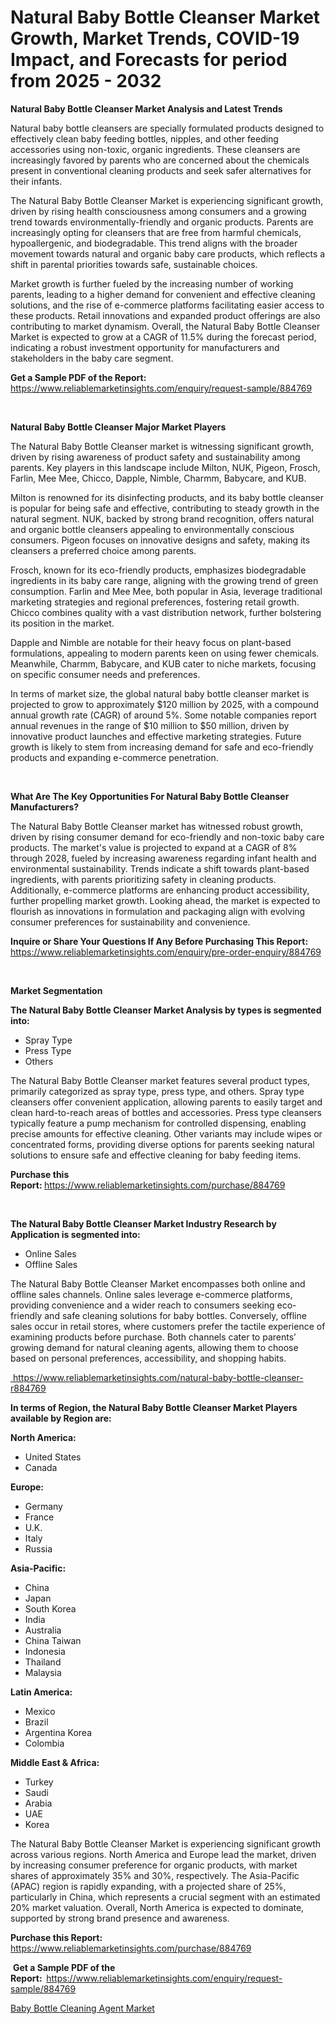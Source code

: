 <p><h1>Natural Baby Bottle Cleanser Market Growth, Market Trends, COVID-19 Impact, and Forecasts for period from 2025 - 2032</h1></p><p><strong>Natural Baby Bottle Cleanser Market Analysis and Latest Trends</strong></p>
<p><p>Natural baby bottle cleansers are specially formulated products designed to effectively clean baby feeding bottles, nipples, and other feeding accessories using non-toxic, organic ingredients. These cleansers are increasingly favored by parents who are concerned about the chemicals present in conventional cleaning products and seek safer alternatives for their infants.</p><p>The Natural Baby Bottle Cleanser Market is experiencing significant growth, driven by rising health consciousness among consumers and a growing trend towards environmentally-friendly and organic products. Parents are increasingly opting for cleansers that are free from harmful chemicals, hypoallergenic, and biodegradable. This trend aligns with the broader movement towards natural and organic baby care products, which reflects a shift in parental priorities towards safe, sustainable choices.</p><p>Market growth is further fueled by the increasing number of working parents, leading to a higher demand for convenient and effective cleaning solutions, and the rise of e-commerce platforms facilitating easier access to these products. Retail innovations and expanded product offerings are also contributing to market dynamism. Overall, the Natural Baby Bottle Cleanser Market is expected to grow at a CAGR of 11.5% during the forecast period, indicating a robust investment opportunity for manufacturers and stakeholders in the baby care segment.</p></p>
<p><strong>Get a Sample PDF of the Report:&nbsp;</strong> <a href="https://www.reliablemarketinsights.com/enquiry/request-sample/884769?utm_campaign=2200&utm_medium=2&utm_source=Github&utm_content=ia&utm_term=05042025&utm_id=natural-baby-bottle-cleanser">https://www.reliablemarketinsights.com/enquiry/request-sample/884769</a></p>
<p>&nbsp;</p>
<p><strong>Natural Baby Bottle Cleanser Major Market Players</strong></p>
<p><p>The Natural Baby Bottle Cleanser market is witnessing significant growth, driven by rising awareness of product safety and sustainability among parents. Key players in this landscape include Milton, NUK, Pigeon, Frosch, Farlin, Mee Mee, Chicco, Dapple, Nimble, Charmm, Babycare, and KUB.</p><p>Milton is renowned for its disinfecting products, and its baby bottle cleanser is popular for being safe and effective, contributing to steady growth in the natural segment. NUK, backed by strong brand recognition, offers natural and organic bottle cleansers appealing to environmentally conscious consumers. Pigeon focuses on innovative designs and safety, making its cleansers a preferred choice among parents.</p><p>Frosch, known for its eco-friendly products, emphasizes biodegradable ingredients in its baby care range, aligning with the growing trend of green consumption. Farlin and Mee Mee, both popular in Asia, leverage traditional marketing strategies and regional preferences, fostering retail growth. Chicco combines quality with a vast distribution network, further bolstering its position in the market.</p><p>Dapple and Nimble are notable for their heavy focus on plant-based formulations, appealing to modern parents keen on using fewer chemicals. Meanwhile, Charmm, Babycare, and KUB cater to niche markets, focusing on specific consumer needs and preferences.</p><p>In terms of market size, the global natural baby bottle cleanser market is projected to grow to approximately $120 million by 2025, with a compound annual growth rate (CAGR) of around 5%. Some notable companies report annual revenues in the range of $10 million to $50 million, driven by innovative product launches and effective marketing strategies. Future growth is likely to stem from increasing demand for safe and eco-friendly products and expanding e-commerce penetration.</p></p>
<p>&nbsp;</p>
<p><strong>What Are The Key Opportunities For Natural Baby Bottle Cleanser Manufacturers?</strong></p>
<p><p>The Natural Baby Bottle Cleanser market has witnessed robust growth, driven by rising consumer demand for eco-friendly and non-toxic baby care products. The market's value is projected to expand at a CAGR of 8% through 2028, fueled by increasing awareness regarding infant health and environmental sustainability. Trends indicate a shift towards plant-based ingredients, with parents prioritizing safety in cleaning products. Additionally, e-commerce platforms are enhancing product accessibility, further propelling market growth. Looking ahead, the market is expected to flourish as innovations in formulation and packaging align with evolving consumer preferences for sustainability and convenience.</p></p>
<p><strong>Inquire or Share Your Questions If Any Before Purchasing This Report:</strong> <a href="https://www.reliablemarketinsights.com/enquiry/pre-order-enquiry/884769?utm_campaign=2200&utm_medium=2&utm_source=Github&utm_content=ia&utm_term=05042025&utm_id=natural-baby-bottle-cleanser">https://www.reliablemarketinsights.com/enquiry/pre-order-enquiry/884769</a></p>
<p>&nbsp;</p>
<p><strong>Market Segmentation</strong></p>
<p><strong>The Natural Baby Bottle Cleanser Market Analysis by types is segmented into:</strong></p>
<p><ul><li>Spray Type</li><li>Press Type</li><li>Others</li></ul></p>
<p><p>The Natural Baby Bottle Cleanser market features several product types, primarily categorized as spray type, press type, and others. Spray type cleansers offer convenient application, allowing parents to easily target and clean hard-to-reach areas of bottles and accessories. Press type cleansers typically feature a pump mechanism for controlled dispensing, enabling precise amounts for effective cleaning. Other variants may include wipes or concentrated forms, providing diverse options for parents seeking natural solutions to ensure safe and effective cleaning for baby feeding items.</p></p>
<p><strong>Purchase this Report:&nbsp;</strong><a href="https://www.reliablemarketinsights.com/purchase/884769?utm_campaign=2200&utm_medium=2&utm_source=Github&utm_content=ia&utm_term=05042025&utm_id=natural-baby-bottle-cleanser">https://www.reliablemarketinsights.com/purchase/884769</a></p>
<p>&nbsp;</p>
<p><strong>The Natural Baby Bottle Cleanser Market Industry Research by Application is segmented into:</strong></p>
<p><ul><li>Online Sales</li><li>Offline Sales</li></ul></p>
<p><p>The Natural Baby Bottle Cleanser Market encompasses both online and offline sales channels. Online sales leverage e-commerce platforms, providing convenience and a wider reach to consumers seeking eco-friendly and safe cleaning solutions for baby bottles. Conversely, offline sales occur in retail stores, where customers prefer the tactile experience of examining products before purchase. Both channels cater to parents’ growing demand for natural cleaning agents, allowing them to choose based on personal preferences, accessibility, and shopping habits.</p></p>
<p><a href="https://www.reliablemarketinsights.com/natural-baby-bottle-cleanser-r884769?utm_campaign=2200&utm_medium=2&utm_source=Github&utm_content=ia&utm_term=05042025&utm_id=natural-baby-bottle-cleanser">&nbsp;https://www.reliablemarketinsights.com/natural-baby-bottle-cleanser-r884769</a></p>
<p><strong>In terms of Region, the Natural Baby Bottle Cleanser Market Players available by Region are:</strong></p>
<p>
    <p> <strong> North America: </strong>
        <ul>
            <li>United States</li>
            <li>Canada</li>
        </ul>
        </p> 
    <p> <strong> Europe: </strong>
        <ul>
            <li>Germany</li>
            <li>France</li>
            <li>U.K.</li>
            <li>Italy</li>
            <li>Russia</li>
        </ul>
        </p> 
    <p> <strong> Asia-Pacific: </strong>
        <ul>
            <li>China</li>
            <li>Japan</li>
            <li>South Korea</li>
            <li>India</li>
            <li>Australia</li>
            <li>China Taiwan</li>
            <li>Indonesia</li>
            <li>Thailand</li>
            <li>Malaysia</li>
        </ul>
        </p> 
    <p> <strong> Latin America: </strong>
        <ul>
            <li>Mexico</li>
            <li>Brazil</li>
            <li>Argentina Korea</li>
            <li>Colombia</li>
        </ul>
        </p> 
    <p> <strong> Middle East & Africa: </strong>
        <ul>
            <li>Turkey</li>
            <li>Saudi</li>
            <li>Arabia</li>
            <li>UAE</li>
            <li>Korea</li>
        </ul>
    </p>
    </p>
<p><p>The Natural Baby Bottle Cleanser Market is experiencing significant growth across various regions. North America and Europe lead the market, driven by increasing consumer preference for organic products, with market shares of approximately 35% and 30%, respectively. The Asia-Pacific (APAC) region is rapidly expanding, with a projected share of 25%, particularly in China, which represents a crucial segment with an estimated 20% market valuation. Overall, North America is expected to dominate, supported by strong brand presence and awareness.</p></p>
<p><strong>Purchase this Report: </strong><a href="https://www.reliablemarketinsights.com/purchase/884769?utm_campaign=2200&utm_medium=2&utm_source=Github&utm_content=ia&utm_term=05042025&utm_id=natural-baby-bottle-cleanser">https://www.reliablemarketinsights.com/purchase/884769</a></p>
<p>&nbsp;<strong>Get a Sample PDF of the Report:&nbsp;&nbsp;</strong><a href="https://www.reliablemarketinsights.com/enquiry/request-sample/884769?utm_campaign=2200&utm_medium=2&utm_source=Github&utm_content=ia&utm_term=05042025&utm_id=natural-baby-bottle-cleanser">https://www.reliablemarketinsights.com/enquiry/request-sample/884769</a></p>
<p><strong></strong></p>
<p><p><a href="https://github.com/rahu1506/Market-Research-Report-List-7/blob/main/baby-bottle-cleaning-agent-market.md?utm_campaign=2200&utm_medium=2&utm_source=Github&utm_content=ia&utm_term=05042025&utm_id=natural-baby-bottle-cleanser">Baby Bottle Cleaning Agent Market</a></p></p>